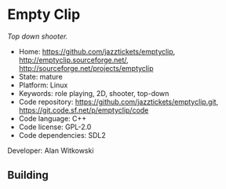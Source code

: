 # Empty Clip

_Top down shooter._

- Home: https://github.com/jazztickets/emptyclip, http://emptyclip.sourceforge.net/, http://sourceforge.net/projects/emptyclip
- State: mature
- Platform: Linux
- Keywords: role playing, 2D, shooter, top-down
- Code repository: https://github.com/jazztickets/emptyclip.git, https://git.code.sf.net/p/emptyclip/code
- Code language: C++
- Code license: GPL-2.0
- Code dependencies: SDL2

Developer: Alan Witkowski

## Building
